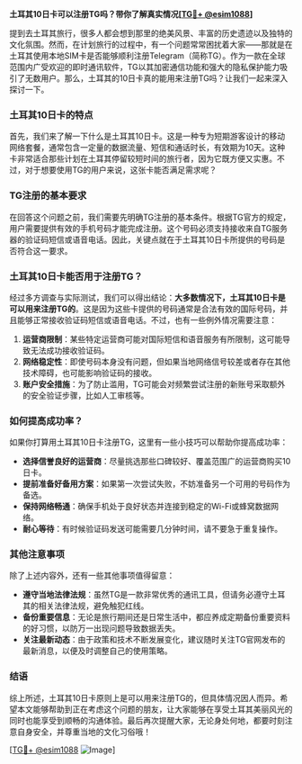 **土耳其10日卡可以注册TG吗？带你了解真实情况[[TG💪+ @esim1088](https://t.me/s/esim1088)]**

提到去土耳其旅行，很多人都会想到那里的绝美风景、丰富的历史遗迹以及独特的文化氛围。然而，在计划旅行的过程中，有一个问题常常困扰着大家——那就是在土耳其使用本地SIM卡是否能够顺利注册Telegram（简称TG）。作为一款在全球范围内广受欢迎的即时通讯软件，TG以其加密通信功能和强大的隐私保护能力吸引了无数用户。那么，土耳其的10日卡真的能用来注册TG吗？让我们一起来深入探讨一下。

### 土耳其10日卡的特点

首先，我们来了解一下什么是土耳其10日卡。这是一种专为短期游客设计的移动网络套餐，通常包含一定量的数据流量、短信和通话时长，有效期为10天。这种卡非常适合那些计划在土耳其停留较短时间的旅行者，因为它既方便又实惠。不过，对于想要使用TG的用户来说，这张卡能否满足需求呢？

### TG注册的基本要求

在回答这个问题之前，我们需要先明确TG注册的基本条件。根据TG官方的规定，用户需要提供有效的手机号码才能完成注册。这个号码必须支持接收来自TG服务器的验证码短信或语音电话。因此，关键点就在于土耳其10日卡所提供的号码是否符合这一要求。

### 土耳其10日卡能否用于注册TG？

经过多方调查与实际测试，我们可以得出结论：**大多数情况下，土耳其10日卡是可以用来注册TG的**。这是因为这些卡提供的号码通常是合法有效的国际号码，并且能够正常接收验证码短信或语音电话。不过，也有一些例外情况需要注意：

1. **运营商限制**：某些特定运营商可能对国际短信和语音服务有所限制，这可能导致无法成功接收验证码。
2. **网络稳定性**：即使号码本身没有问题，但如果当地网络信号较差或者存在其他技术障碍，也可能影响验证码的接收。
3. **账户安全措施**：为了防止滥用，TG可能会对频繁尝试注册的新账号采取额外的安全验证步骤，比如人工审核等。

### 如何提高成功率？

如果你打算用土耳其10日卡注册TG，这里有一些小技巧可以帮助你提高成功率：

- **选择信誉良好的运营商**：尽量挑选那些口碑较好、覆盖范围广的运营商购买10日卡。
- **提前准备好备用方案**：如果第一次尝试失败，不妨准备另一个可用的号码作为备选。
- **保持网络畅通**：确保手机处于良好状态并连接到稳定的Wi-Fi或蜂窝数据网络。
- **耐心等待**：有时候验证码发送可能需要几分钟时间，请不要急于重复操作。

### 其他注意事项

除了上述内容外，还有一些其他事项值得留意：

- **遵守当地法律法规**：虽然TG是一款非常优秀的通讯工具，但请务必遵守土耳其的相关法律法规，避免触犯红线。
- **备份重要信息**：无论是旅行期间还是日常生活中，都应养成定期备份重要资料的好习惯，以防万一出现问题导致数据丢失。
- **关注最新动态**：由于政策和技术不断发展变化，建议随时关注TG官网发布的最新消息，以便及时调整自己的使用策略。

### 结语

综上所述，土耳其10日卡原则上是可以用来注册TG的，但具体情况因人而异。希望本文能够帮助到正在考虑这个问题的朋友，让大家能够在享受土耳其美丽风光的同时也能享受到顺畅的沟通体验。最后再次提醒大家，无论身处何地，都要时刻注意自身安全，并尊重当地的文化习俗哦！

[[TG💪+ @esim1088](https://t.me/s/esim1088) ![Image](https://i.postimg.cc/4NQfJmqS/Snipaste-2025-05-13-00-14-12.png)]